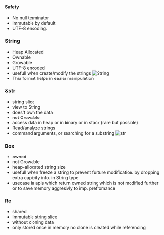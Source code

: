 #### Safety

- No null terminator
- Immutable by default
- UTF-8 encoding.

### String

- Heap Allocated
- Ownable
- Growable
- UTF-8 encoded
- usefull when create/modify the strings
  ![String]("./String.png")
- This format helps in easier manipulation

### &str

- string slice
- view to String
- does't own the data
- not Growable
- access data in heap or in binary or in stack (rare but possible)
- Read/analyze strings
- command arguments, or searching for a substring
  ![str]("./str.png")

### Box<str>

- owned
- not Growable
- heap-allocated string size
- usefull when freeze a string to prevent furture modification. by dropping extra capicity info. in String type
- usecase in apis which return owned string which is not modified further or to save memory aggresivly to imp. prefromance

### Rc<str>

- shared
- Immutable string slice
- without cloning data
- only stored once in memory no clone is created while referencing
